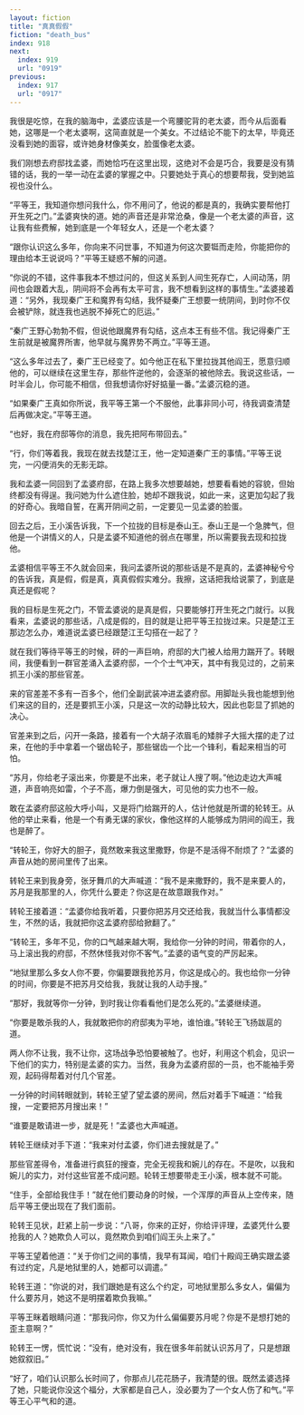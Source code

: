 ```yaml
---
layout: fiction
title: "真真假假"
fiction: "death_bus"
index: 918
next:
  index: 919
  url: "0919"
previous:
  index: 917
  url: "0917"
---
```

我很是吃惊，在我的脑海中，孟婆应该是一个弯腰驼背的老太婆，而今从后面看她，这哪是一个老太婆啊，这简直就是一个美女。不过结论不能下的太早，毕竟还没看到她的面容，或许她身材像美女，脸蛋像老太婆。

我们刚想去府邸找孟婆，而她恰巧在这里出现，这绝对不会是巧合，我要是没有猜错的话，我的一举一动在孟婆的掌握之中。只要她处于真心的想要帮我，受到她监视也没什么。

“平等王，我知道你想问我什么，你不用问了，他说的都是真的，我确实要帮他打开生死之门。”孟婆爽快的道。她的声音还是非常沧桑，像是一个老太婆的声音，这让我有些费解，她到底是一个年轻女人，还是一个老太婆？

“跟你认识这么多年，你向来不问世事，不知道为何这次要铤而走险，你能把你的理由给本王说说吗？”平等王疑惑不解的问道。

“你说的不错，这件事我本不想过问的，但这关系到人间生死存亡，人间动荡，阴间也会跟着大乱，阴间将不会再有太平可言，我不想看到这样的事情生。”孟婆接着道：“另外，我现秦广王和魔界有勾结，我怀疑秦广王想要一统阴间，到时你不仅会被铲除，就连我也逃脱不掉死亡的厄运。”

“秦广王野心勃勃不假，但说他跟魔界有勾结，这点本王有些不信。我记得秦广王生前就是被魔界所害，他早就与魔界势不两立。”平等王道。

“这么多年过去了，秦广王已经变了。如今他正在私下里拉拢其他阎王，愿意归顺他的，可以继续在这里生存，那些忤逆他的，会逐渐的被他除去。我说这些话，一时半会儿，你可能不相信，但我想请你好好掂量一番。”孟婆沉稳的道。

“如果秦广王真如你所说，我平等王第一个不服他，此事非同小可，待我调查清楚后再做决定。”平等王道。

“也好，我在府邸等你的消息，我先把阿布带回去。”

“行，你们等着我，我现在就去找楚江王，他一定知道秦广王的事情。”平等王说完，一闪便消失的无影无踪。

我和孟婆一同回到了孟婆府邸，在路上我多次想要越她，想要看看她的容貌，但始终都没有得逞。我问她为什么遮住脸，她却不跟我说，如此一来，这更加勾起了我的好奇心。我暗自誓，在离开阴间之前，一定要见一见孟婆的脸蛋。

回去之后，王小溪告诉我，下一个拉拢的目标是泰山王。泰山王是一个急脾气，但他是一个讲情义的人，只是孟婆不知道他的弱点在哪里，所以需要我去现和拉拢他。

孟婆相信平等王不久就会回来，我问孟婆所说的那些话是不是真的，孟婆神秘兮兮的告诉我，真是假，假是真，真真假假实难分。我擦，这话把我给说蒙了，到底是真还是假呢？

我的目标是生死之门，不管孟婆说的是真是假，只要能够打开生死之门就行。以我看来，孟婆说的那些话，八成是假的，目的就是让把平等王拉拢过来。只是楚江王那边怎么办，难道说孟婆已经跟楚江王勾搭在一起了？

就在我们等待平等王的时候，砰的一声巨响，府邸的大门被人给用力踹开了。转眼间，我便看到一群官差涌入孟婆府邸，一个个士气冲天，其中有我见过的，之前来抓王小溪的那些官差。

来的官差差不多有一百多个，他们全副武装冲进孟婆府邸。用脚趾头我也能想到他们来这的目的，还是要抓王小溪，只是这一次的动静比较大，因此也彰显了抓她的决心。

官差来到之后，闪开一条路，接着有一个大胡子浓眉毛的矮胖子大摇大摆的走了过来，在他的手中拿着一个锯齿轮子，那些锯齿一个比一个锋利，看起来相当的可怕。

“苏月，你给老子滚出来，你要是不出来，老子就让人搜了啊。”他边走边大声喊道，声音响亮如雷，个子不高，爆力倒是强大，可见他的实力也不一般。

敢在孟婆府邸这般大呼小叫，又是将门给踹开的人，估计他就是所谓的轮转王。从他的举止来看，他是一个有勇无谋的家伙，像他这样的人能够成为阴间的阎王，我也是醉了。

“转轮王，你好大的胆子，竟然敢来我这里撒野，你是不是活得不耐烦了？”孟婆的声音从她的房间里传了出来。

转轮王来到我身旁，张牙舞爪的大声喊道：“我不是来撒野的，我不是来要人的，苏月是我那里的人，你凭什么要走？你这是在故意跟我作对。”

转轮王接着道：“孟婆你给我听着，只要你把苏月交还给我，我就当什么事情都没生，不然的话，我就把你这孟婆府邸给掀翻了。”

“转轮王，多年不见，你的口气越来越大啊，我给你一分钟的时间，带着你的人，马上滚出我的府邸，不然休怪我对你不客气。”孟婆的语气变的严厉起来。

“地狱里那么多女人你不要，你偏要跟我抢苏月，你这是成心的。我也给你一分钟的时间，你要是不把苏月交给我，我就让我的人动手搜。”

“那好，我就等你一分钟，到时我让你看看他们是怎么死的。”孟婆继续道。

“你要是敢杀我的人，我就敢把你的府邸夷为平地，谁怕谁。”转轮王飞扬跋扈的道。

两人你不让我，我不让你，这场战争恐怕要被触了。也好，利用这个机会，见识一下他们的实力，特别是孟婆的实力。当然，我身为孟婆府邸的一员，也不能袖手旁观，起码得帮着对付几个官差。

一分钟的时间转眼就到，转轮王望了望孟婆的房间，然后对着手下喊道：“给我搜，一定要把苏月搜出来！”

“谁要是敢请进一步，就是死！”孟婆也大声喊道。

转轮王继续对手下道：“我来对付孟婆，你们进去搜就是了。”

那些官差得令，准备进行疯狂的搜查，完全无视我和婉儿的存在。不是吹，以我和婉儿的实力，对付这些官差不成问题。轮转王想要带走王小溪，根本就不可能。

“住手，全部给我住手！”就在他们要动身的时候，一个浑厚的声音从上空传来，随后平等王便出现在了我们面前。

轮转王见状，赶紧上前一步说：“八哥，你来的正好，你给评评理，孟婆凭什么要抢我的人？她欺负人可以，竟然欺负到咱们阎王头上来了。”

平等王望着他道：“关于你们之间的事情，我早有耳闻，咱们十殿阎王确实跟孟婆有过约定，凡是地狱里的人，她都可以调遣。”

轮转王道：“你说的对，我们跟她是有这么个约定，可地狱里那么多女人，偏偏为什么要苏月，她这不是明摆着欺负我嘛。”

平等王眯着眼睛问道：“那我问你，你又为什么偏偏要苏月呢？你是不是想打她的歪主意啊？”

轮转王一愣，慌忙说：“没有，绝对没有，我在很多年前就认识苏月了，只是想跟她叙叙旧。”

“好了，咱们认识那么长时间了，你那点儿花花肠子，我清楚的很。既然孟婆选择了她，只能说你没这个福分，大家都是自己人，没必要为了一个女人伤了和气。”平等王心平气和的道。